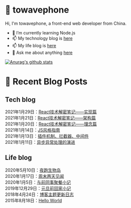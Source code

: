 # :ramen: towavephone
Hi, I'm towavephone, a front-end web developer from China.

- 🌱 I’m currently learning Node.js
- 📫 My technology blog is [here](https://blog.towavephone.com/)
- 📫 My life blog is [here](https://www.towavephone.com/)
- 💬 Ask me about anything [here](https://github.com/towavephone/towavephone/issues)

[![Anurag's github stats](https://github-readme-stats-sarisia.vercel.app/api?username=towavephone&count_private=true&show_icons=true&bg_color=30,e55d87,5fc3e4&title_color=ffffff&icon_color=ffffff&text_color=ffffff)](https://github.com/anuraghazra/github-readme-stats)

# :memo: Recent Blog Posts

## Tech blog
<!-- tech blog start -->
2021年1月29日：[React技术解密笔记——实现篇](https://blog.towavephone.com/react-technology-notes-realization/)  
2021年1月21日：[React技术解密笔记——架构篇](https://blog.towavephone.com/react-technology-notes-framework/)  
2021年1月20日：[React技术解密笔记——理念篇](https://blog.towavephone.com/react-technology-notes-idea/)  
2021年1月14日：[JS风格指南](https://blog.towavephone.com/clean-code-js/)  
2021年1月13日：[插件机制、拦截器、中间件](https://blog.towavephone.com/plug-interceptor-middleware/)  
2021年1月11日：[异步异常处理的演进](https://blog.towavephone.com/async-exception-throw-evolution/)  
<!-- tech blog end -->

## Life blog
<!-- life blog start -->
2020年5月10日：[夜跑生物岛](http://www.towavephone.com/2020/05/11/%E5%A4%9C%E8%B7%91%E7%94%9F%E7%89%A9%E5%B2%9B/index/)  
2020年1月17日：[周末两天见闻](http://www.towavephone.com/2020/01/18/%E5%91%A8%E6%9C%AB%E4%B8%A4%E5%A4%A9%E8%A7%81%E9%97%BB/index/)  
2020年1月5日：[与前同事聚餐小记](http://www.towavephone.com/2020/01/05/%E4%B8%8E%E5%89%8D%E5%90%8C%E4%BA%8B%E8%81%9A%E9%A4%90%E5%B0%8F%E8%AE%B0/index/)  
2019年12月29日：[元旦前回家小记](http://www.towavephone.com/2019/12/30/%E5%85%83%E6%97%A6%E5%89%8D%E5%9B%9E%E5%AE%B6%E5%B0%8F%E8%AE%B0/index/)  
2018年4月24日：[博客主题更新日志](http://www.towavephone.com/2018/04/24/update/)  
2015年8月18日：[Hello World](http://www.towavephone.com/2015/08/19/helloworld/index/)  
<!-- life blog end -->
